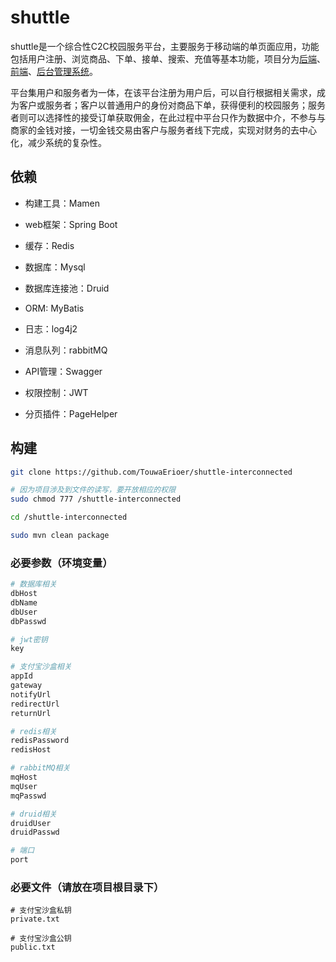 # shuttle

shuttle是一个综合性C2C校园服务平台，主要服务于移动端的单页面应用，功能包括用户注册、浏览商品、下单、接单、搜索、充值等基本功能，项目分为[后端](https://github.com/TouwaErioer/shuttle-interconnected)、[前端](https://github.com/TouwaErioer/shuttle-interconnected-web)、[后台管理系统](https://github.com/TouwaErioer/shuttle-interconnected-admin)。   

平台集用户和服务者为一体，在该平台注册为用户后，可以自行根据相关需求，成为客户或服务者；客户以普通用户的身份对商品下单，获得便利的校园服务；服务者则可以选择性的接受订单获取佣金，在此过程中平台只作为数据中介，不参与与商家的金钱对接，一切金钱交易由客户与服务者线下完成，实现对财务的去中心化，减少系统的复杂性。

## 依赖

* 构建工具：Mamen

* web框架：Spring Boot

* 缓存：Redis

* 数据库：Mysql

* 数据库连接池：Druid

* ORM: MyBatis

* 日志：log4j2

* 消息队列：rabbitMQ

* API管理：Swagger

* 权限控制：JWT

* 分页插件：PageHelper

## 构建

```sh
git clone https://github.com/TouwaErioer/shuttle-interconnected

# 因为项目涉及到文件的读写，要开放相应的权限
sudo chmod 777 /shuttle-interconnected

cd /shuttle-interconnected

sudo mvn clean package
```

### 必要参数（环境变量）

```sh
# 数据库相关
dbHost
dbName
dbUser
dbPasswd

# jwt密钥
key

# 支付宝沙盒相关
appId
gateway
notifyUrl
redirectUrl
returnUrl

# redis相关
redisPassword
redisHost

# rabbitMQ相关
mqHost
mqUser
mqPasswd

# druid相关
druidUser
druidPasswd

# 端口
port
```

### 必要文件（请放在项目根目录下）

```
# 支付宝沙盒私钥
private.txt

# 支付宝沙盒公钥
public.txt
```